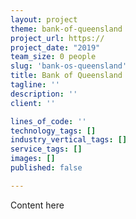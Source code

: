 ```yaml
---
layout: project
theme: bank-of-queensland
project_url: https://
project_date: "2019"
team_size: 0 people
slug: 'bank-os-queensland'
title: Bank of Queensland
tagline: ''
description: ''
client: ''

lines_of_code: ''
technology_tags: []
industry_vertical_tags: []
service_tags: []
images: []
published: false

---
```

Content here